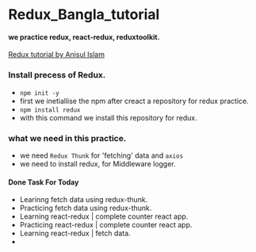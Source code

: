 # Redux_Bangla_tutorial
#### we practice redux, react-redux, reduxtoolkit.


[Redux tutorial by Anisul Islam](https://youtu.be/ttunWZ9sN0Q?si=5C9T0z6uaatiyDeK)

### Install precess of Redux.
-  `npm init -y`
- first we inetiallise the npm after creact a repository for redux practice.
- `npm install redux`
- with this command we install this repository for redux.

### what we need in this practice.
- we need `Redux Thunk` for 'fetching' data and `axios`
- we need to install redux, for Middleware logger.

#### Done Task For Today
- Learinng fetch data using redux-thunk.
- Practicing fetch data using redux-thunk.
- Learning react-redux | complete counter react app.
- Practicing react-redux | complete counter react app.
- Learning react-redux | fetch data.
- 